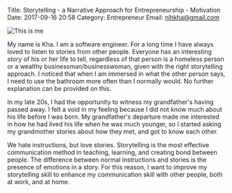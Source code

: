Title: Storytelling - a Narrative Approach for Entrepreneurship - Motivation
Date: 2017-09-16 20:58
Category: Entrepreneur
Email:  nlhkha@gmail.com

![This is me](http://www.gravatar.com/avatar/ab6875791f17d39ea33e09cdba38c1fa.jpg?s=512&r=g)

My name is Kha. I am a software engineer. For a long time I have always loved to listen to stories from other people. Everyone has an interesting story of his or her life to tell, regardless of that person is a homeless person or a wealthy businessman/businesswoman, given with the right storytelling approach. I noticed that when I am immersed in what the other person says, I need to use the bathroom more often than I normally would. No further explanation can be provided on this.

In my late 20s, I had the opportunity to witness my grandfather's having passed away. I felt a void in my feeling because I did not know much about his life before I was born. My grandfather's departure made me interested in how he had lived his life when he was much younger, so I started asking my grandmother stories about how they met, and got to know each other. 

We hate instructions, but love stories. Storytelling is the most effective communication method in teaching, learning, and creating bond between people. The difference between normal instructions and stories is the presence of emotions in a story. For this reason, I want to improve my storytelling skill to enhance my communication skill with other people, both at work, and at home.
